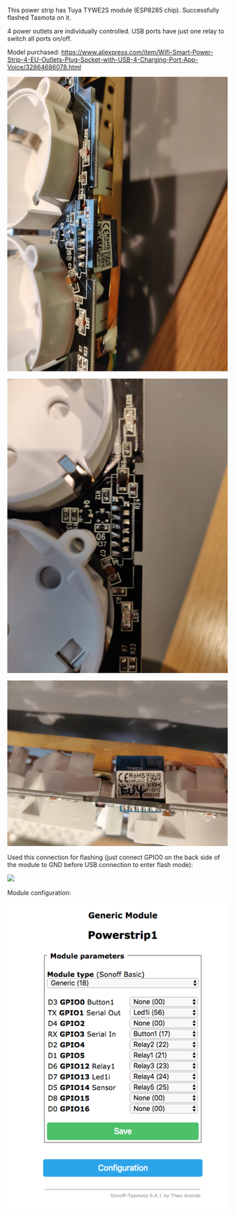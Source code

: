 This power strip has Tuya TYWE2S module (ESP8285 chip). Successfully flashed Tasmota on it.

4 power outlets are individually controlled. USB ports have just one relay to switch all ports on/off.

Model purchased: <https://www.aliexpress.com/item/Wifi-Smart-Power-Strip-4-EU-Outlets-Plug-Socket-with-USB-4-Charging-Port-App-Voice/32864686078.html>

![](https://github.com/TSparkas/zoota-powestrip-tasmota-flash/blob/master/IMG_20181230_161009.jpg)

![](https://github.com/TSparkas/zoota-powestrip-tasmota-flash/blob/master/IMG_20181230_161402.jpg)

![](https://github.com/TSparkas/zoota-powestrip-tasmota-flash/blob/master/IMG_20181230_161418.jpg)

Used this connection for flashing (just connect GPIO0 on the back side of the module to GND before USB connection to enter flash mode):

![](https://user-images.githubusercontent.com/12088907/47605700-1a441e00-da0a-11e8-8ed4-f37cc3713051.jpg)

Module configuration:

![](https://github.com/TSparkas/zoota-powestrip-tasmota-flash/blob/master/Zeoota%20Sonoff%20config.png)





